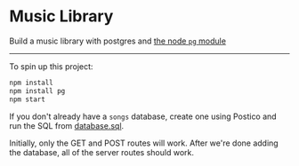 # Music Library

Build a music library with postgres and [the node `pg` module](https://node-postgres.com/)

---

To spin up this project:

```sh
npm install
npm install pg
npm start
```

If you don't already have a `songs` database, create one using Postico and run the SQL from [database.sql](./database.sql).

Initially, only the GET and POST routes will work. After we're done adding the database, all of the server routes should work. 

